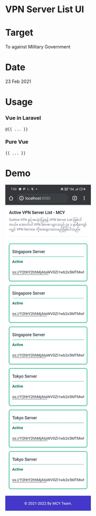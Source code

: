 # VPN Server List UI

# Target

To against Military Government 

# Date

23 Feb 2021

# Usage

### Vue in Laravel

```vue
@{{ ... }}
```

### Pure Vue

```vue
{{ ... }}
```
# Demo

![Demo Image](demo.jpg)

